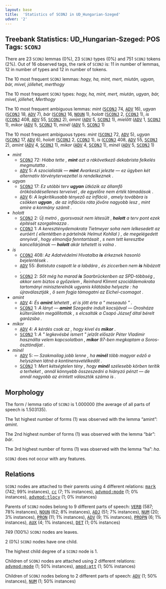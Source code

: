 ```yaml
---
layout: base
title:  'Statistics of SCONJ in UD_Hungarian-Szeged'
udver: '2'
---
```


## Treebank Statistics: UD_Hungarian-Szeged: POS Tags: `SCONJ`

There are 23 `SCONJ` lemmas (0%), 23 `SCONJ` types (0%) and 751 `SCONJ` tokens (2%).
Out of 16 observed tags, the rank of `SCONJ` is: 11 in number of lemmas, 12 in number of types and 12 in number of tokens.

The 10 most frequent `SCONJ` lemmas: <em>hogy, ha, mint, mert, miután, ugyan, bár, mivel, jóllehet, merthogy</em>

The 10 most frequent `SCONJ` types:  <em>hogy, ha, mint, mert, miután, ugyan, bár, mivel, jóllehet, Merthogy</em>

The 10 most frequent ambiguous lemmas: <em>mint</em> (<tt><a href="hu_szeged-pos-SCONJ.html">SCONJ</a></tt> 74, <tt><a href="hu_szeged-pos-ADV.html">ADV</a></tt> 16), <em>ugyan</em> (<tt><a href="hu_szeged-pos-SCONJ.html">SCONJ</a></tt> 18, <tt><a href="hu_szeged-pos-ADV.html">ADV</a></tt> 7), <em>bár</em> (<tt><a href="hu_szeged-pos-SCONJ.html">SCONJ</a></tt> 16, <tt><a href="hu_szeged-pos-NOUN.html">NOUN</a></tt> 1), <em>holott</em> (<tt><a href="hu_szeged-pos-SCONJ.html">SCONJ</a></tt> 2, <tt><a href="hu_szeged-pos-CCONJ.html">CCONJ</a></tt> 1), <em>is</em> (<tt><a href="hu_szeged-pos-CCONJ.html">CCONJ</a></tt> 408, <tt><a href="hu_szeged-pos-ADV.html">ADV</a></tt> 55, <tt><a href="hu_szeged-pos-SCONJ.html">SCONJ</a></tt> 2), <em>amint</em> (<tt><a href="hu_szeged-pos-ADV.html">ADV</a></tt> 5, <tt><a href="hu_szeged-pos-SCONJ.html">SCONJ</a></tt> 1), <em>mielőtt</em> (<tt><a href="hu_szeged-pos-ADV.html">ADV</a></tt> 1, <tt><a href="hu_szeged-pos-SCONJ.html">SCONJ</a></tt> 1), <em>mikor</em> (<tt><a href="hu_szeged-pos-ADV.html">ADV</a></tt> 5, <tt><a href="hu_szeged-pos-SCONJ.html">SCONJ</a></tt> 1), <em>minél</em> (<tt><a href="hu_szeged-pos-ADV.html">ADV</a></tt> 5, <tt><a href="hu_szeged-pos-SCONJ.html">SCONJ</a></tt> 1)

The 10 most frequent ambiguous types:  <em>mint</em> (<tt><a href="hu_szeged-pos-SCONJ.html">SCONJ</a></tt> 72, <tt><a href="hu_szeged-pos-ADV.html">ADV</a></tt> 5), <em>ugyan</em> (<tt><a href="hu_szeged-pos-SCONJ.html">SCONJ</a></tt> 17, <tt><a href="hu_szeged-pos-ADV.html">ADV</a></tt> 6), <em>holott</em> (<tt><a href="hu_szeged-pos-SCONJ.html">SCONJ</a></tt> 2, <tt><a href="hu_szeged-pos-CCONJ.html">CCONJ</a></tt> 1), <em>is</em> (<tt><a href="hu_szeged-pos-CCONJ.html">CCONJ</a></tt> 408, <tt><a href="hu_szeged-pos-ADV.html">ADV</a></tt> 55, <tt><a href="hu_szeged-pos-SCONJ.html">SCONJ</a></tt> 2), <em>amint</em> (<tt><a href="hu_szeged-pos-ADV.html">ADV</a></tt> 4, <tt><a href="hu_szeged-pos-SCONJ.html">SCONJ</a></tt> 1), <em>mikor</em> (<tt><a href="hu_szeged-pos-ADV.html">ADV</a></tt> 4, <tt><a href="hu_szeged-pos-SCONJ.html">SCONJ</a></tt> 1), <em>minél</em> (<tt><a href="hu_szeged-pos-ADV.html">ADV</a></tt> 5, <tt><a href="hu_szeged-pos-SCONJ.html">SCONJ</a></tt> 1)


* <em>mint</em>
  * <tt><a href="hu_szeged-pos-SCONJ.html">SCONJ</a></tt> 72: <em>Hiába tette , <b>mint</b> azt a rákövetkező dekabrista felkelés megmutatta .</em>
  * <tt><a href="hu_szeged-pos-ADV.html">ADV</a></tt> 5: <em>A szocialisták — <b>mint</b> Avarkeszi jelezte — ez ügyben két alternatív törvénytervezettel is rendelkeznek .</em>
* <em>ugyan</em>
  * <tt><a href="hu_szeged-pos-SCONJ.html">SCONJ</a></tt> 17: <em>Ez utóbbi terv <b>ugyan</b> ütközik az államfő örökösödésellenes terveivel , de egyelőre nem érték támadások .</em>
  * <tt><a href="hu_szeged-pos-ADV.html">ADV</a></tt> 6: <em>A legkritikusabb tényező az infláció , amely továbbra is csökken <b>ugyan</b> , de az inflációs ráta jövőre nagyobb lesz , mint amire a kormány számít .</em>
* <em>holott</em>
  * <tt><a href="hu_szeged-pos-SCONJ.html">SCONJ</a></tt> 2: <em>Új metró , gyorsvasút nem létesült , <b>holott</b> a terv pont ezek építését szorgalmazza .</em>
  * <tt><a href="hu_szeged-pos-CCONJ.html">CCONJ</a></tt> 1: <em>A kereszténydemokrata Tietmeyer soha nem lelkesedett az euróért ( ellentétben a pártelnök Helmut Kohllal ) , de megelégedett annyival , hogy elmondja fenntartásait , s nem tett keresztbe kancellárjának — <b>holott</b> akár tehetett is volna .</em>
* <em>is</em>
  * <tt><a href="hu_szeged-pos-CCONJ.html">CCONJ</a></tt> 408: <em>Az Adatvédelmi Hivatalba <b>is</b> érkeznek hasonló bejelentések .</em>
  * <tt><a href="hu_szeged-pos-ADV.html">ADV</a></tt> 55: <em>Batistuta csapott le a labdára , és ziccerben nem <b>is</b> hibázott .</em>
  * <tt><a href="hu_szeged-pos-SCONJ.html">SCONJ</a></tt> 2: <em>Sőt még ha marad <b>is</b> Saarbrückenben az SPD-többség , akkor sem biztos a győzelem , Reinhard Klimmt szociáldemokrata tartományi miniszterelnök ugyanis kilátásba helyezte : ha újraválasztják , ő sem fogja támogatni az Eichel-csomagot .</em>
* <em>amint</em>
  * <tt><a href="hu_szeged-pos-ADV.html">ADV</a></tt> 4: <em>És <b>amint</b> lehetett , el is jött érte a " meseautó " .</em>
  * <tt><a href="hu_szeged-pos-SCONJ.html">SCONJ</a></tt> 1: <em>A lányt — <b>amint</b> Szegedre indult kocsijával — Orosháza külterületén megállították , s elcsalták a Csapó József által bérelt garázsba .</em>
* <em>mikor</em>
  * <tt><a href="hu_szeged-pos-ADV.html">ADV</a></tt> 4: <em>A kérdés csak az , hogy kivel és <b>mikor</b> .</em>
  * <tt><a href="hu_szeged-pos-SCONJ.html">SCONJ</a></tt> 1: <em>A " legkevésbé ismert " jelzőt először Péter Vladimir használta velem kapcsolatban , <b>mikor</b> 97-ben megkaptam a Soros-ösztöndíjat .</em>
* <em>minél</em>
  * <tt><a href="hu_szeged-pos-ADV.html">ADV</a></tt> 5: <em>— Szakmailag jobb lenne , ha <b>minél</b> több magyar edző a helyszínen látná a kontinensvetélkedőt .</em>
  * <tt><a href="hu_szeged-pos-SCONJ.html">SCONJ</a></tt> 1: <em>Mert kétségtelen tény , hogy <b>minél</b> szélesebb körben terítik a terheket , annál könnyebb összeszedni a hiányzó pénzt — de annál nagyobb az érintett választók száma is .</em>

## Morphology

The form / lemma ratio of `SCONJ` is 1.000000 (the average of all parts of speech is 1.503135).

The 1st highest number of forms (1) was observed with the lemma “amint”: <em>amint</em>.

The 2nd highest number of forms (1) was observed with the lemma “bár”: <em>bár</em>.

The 3rd highest number of forms (1) was observed with the lemma “ha”: <em>ha</em>.

`SCONJ` does not occur with any features.


## Relations

`SCONJ` nodes are attached to their parents using 4 different relations: <tt><a href="hu_szeged-dep-mark.html">mark</a></tt> (742; 99% instances), <tt><a href="hu_szeged-dep-cc.html">cc</a></tt> (7; 1% instances), <tt><a href="hu_szeged-dep-advmod-mode.html">advmod:mode</a></tt> (1; 0% instances), <tt><a href="hu_szeged-dep-advmod-tlocy.html">advmod:tlocy</a></tt> (1; 0% instances)

Parents of `SCONJ` nodes belong to 9 different parts of speech: <tt><a href="hu_szeged-pos-VERB.html">VERB</a></tt> (587; 78% instances), <tt><a href="hu_szeged-pos-NOUN.html">NOUN</a></tt> (62; 8% instances), <tt><a href="hu_szeged-pos-ADJ.html">ADJ</a></tt> (51; 7% instances), <tt><a href="hu_szeged-pos-NUM.html">NUM</a></tt> (20; 3% instances), <tt><a href="hu_szeged-pos-PRON.html">PRON</a></tt> (11; 1% instances), <tt><a href="hu_szeged-pos-ADV.html">ADV</a></tt> (9; 1% instances), <tt><a href="hu_szeged-pos-PROPN.html">PROPN</a></tt> (6; 1% instances), <tt><a href="hu_szeged-pos-AUX.html">AUX</a></tt> (4; 1% instances), <tt><a href="hu_szeged-pos-DET.html">DET</a></tt> (1; 0% instances)

749 (100%) `SCONJ` nodes are leaves.

2 (0%) `SCONJ` nodes have one child.

The highest child degree of a `SCONJ` node is 1.

Children of `SCONJ` nodes are attached using 2 different relations: <tt><a href="hu_szeged-dep-advmod-mode.html">advmod:mode</a></tt> (1; 50% instances), <tt><a href="hu_szeged-dep-amod-att.html">amod:att</a></tt> (1; 50% instances)

Children of `SCONJ` nodes belong to 2 different parts of speech: <tt><a href="hu_szeged-pos-ADV.html">ADV</a></tt> (1; 50% instances), <tt><a href="hu_szeged-pos-NUM.html">NUM</a></tt> (1; 50% instances)

